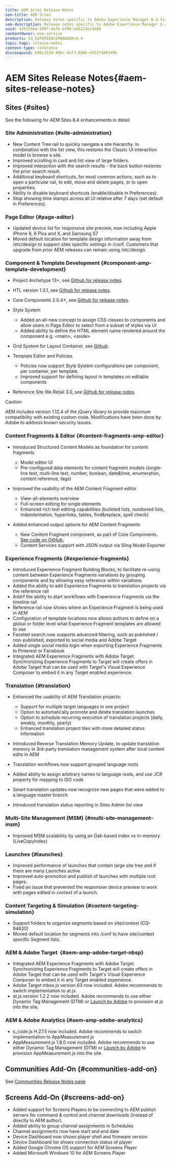 ```yaml
---
title: AEM Sites Release Notes
seo-title: AEM Sites
description: Release notes specific to Adobe Experience Manager 6.4 Sites.
seo-description: Release notes specific to Adobe Experience Manager 6.4 Sites.
uuid: 42637bb4-5997-4afb-bf96-beb1236c3b6b
contentOwner: msm-service
products: SG_EXPERIENCEMANAGER/6.4
topic-tags: release-notes
content-type: reference
discoiquuid: b99c2534-406c-4ef3-898b-e552f4807496
---
```


# AEM Sites Release Notes{#aem-sites-release-notes}

## Sites {#sites}

See the following for AEM Sites 6.4 enhancements in detail:

### Site Administration {#site-administration}

* New Content Tree rail to quickly navigate a site hierarchy. In combination with the list view, this restores the Classic UI interaction model to browse a site.
* Improved scrolling in card and list view of large folders. 
* Improved interaction with the search results - the back button restores the prior search result.
* Additional keyboard shortcuts, for most common actions, such as to open a particular rail, to edit, move and delete pages, or to open properties.
* Ability to disable keyboard shortcuts (enable/disable in Preferences). 
* Stop showing time stamps across all UI relative after 7 days (set default in Preferences).

### Page Editor {#page-editor}

* Updated device list for responsive site preview, now including Apple iPhone 8, 8 Plus and X, and Samsung S7
* Moved default location for template design information away from /etc/design to support sites specific settings in /conf. Customers that upgrade from prior AEM releases can remain using /etc/design.

### Component &amp; Template Development {#component-amp-template-development}

* Project Archetype 13+, see [Github for release notes](https://github.com/Adobe-Marketing-Cloud/aem-project-archetype/releases).
* HTL version 1.3.1, see [Github for release notes](https://github.com/Adobe-Marketing-Cloud/htl-spec/releases/tag/1.3.1).
* Core Components 2.0.4+, see [Github for release notes](https://github.com/Adobe-Marketing-Cloud/aem-core-wcm-components/releases).
* Style System

    * Added an all-new concept to assign CSS classes to components and allow users in Page Editor to select from a subset of styles via UI
    * Added ability to define the HTML element name rendered around the component e.g. &lt;main&gt;, &lt;aside&gt;

* Grid System for Layout Container, see [Github](https://github.com/Adobe-Marketing-Cloud/aem-responsivegrid).
* Template Editor and Policies

    * Policies now support Style System configurations per component, per container, per template.  
    * Improved support for defining layout in templates on editable components

* Reference Site We.Retail 3.0, see [Github for release notes](https://github.com/Adobe-Marketing-Cloud/aem-sample-we-retail/releases).

>[!CAUTION]
>
>AEM includes version 1.12.4 of the jQuery library to provide maximum compatibility with existing custom code. Modifications have been done by Adobe to address known security issues.

### Content Fragments &amp; Editor {#content-fragments-amp-editor}

* Introduced Structured Content Models as foundation for content fragments

    * Model editor UI
    * Pre-configured data elements for content fragment models (single-line text, multi-line text, number, boolean, date&time, enumeration, content reference, tags)

* Improved the usability of the AEM Content Fragment editor

    * View-all-elements overview
    * Full-screen editing for single elements
    * Enhanced rich text editing capabilities (bulleted lists, numbered lists, indendentation, hyperlinks, tables, find&replace, spell check)

* Added enhanced output options for AEM Content Fragments

    * New Content Fragment component, as part of Core Components. [See code on GitHub.](https://github.com/Adobe-Marketing-Cloud/aem-core-wcm-components/tree/master/extension/contentfragment/content/src/content/jcr_root/apps/core/wcm/extension/components/contentfragment/v1/contentfragment)
    * Content Services support with JSON output via Sling Model Exporter

### Experience Fragments {#experience-fragments}

* Introduced Experience Fragment Building Blocks, to facilitate re-using content between Experience Fragments variations by grouping components and by allowing easy reference within variations.
* Added the ability to add Experience Fragments to translation projects via the reference rail
* Addrf the ability to start workflows with Experience Fragments via the timeline rail
* Reference rail now shows where an Experience Fragment is being used in AEM   
* Configuration of template locations now allows authors to define on a global or folder level what Experience Fragment templates are allowed to use
* Faceted search now supports advanced filtering, such as published / non-published, exported to social media and Adobe Target
* Added single social media login when exporting Experience Fragments to Pinterest or Facebook
* Integrated AEM Experience Fragments with Adobe Target. Synchronizing Experience Fragments to Target will create offers in Adobe Target that can be used with Target's Visual Experience Composer to embed it in any Target enabled experience.

### Translation {#translation}

* Enhanced the usability of AEM Translation projects:

    * Support for multiple target languages in one project
    * Option to automatically promote and delete translation launches
    * Option to schedule recurring execution of translation projects (daily, weekly, monthly, yearly)
    * Enhanced translation project tiles with more detailed status information

* Introduced Reverse Translation Memory Update, to update translation memory in 3rd-party translation management system after local content edits in AEM
* Translation workflows now support grouped language roots
* Added ability to assign arbitrary names to language roots, and use JCR property for mapping to ISO code
* Smart translation updates now recognize new pages that were added to a language master branch 
* Introduced translation status reporting in Sites Admin list view

### Multi-Site Management (MSM) {#multi-site-management-msm}

* Improved MSM scalability by using an Oak-based index vs in-memory (LiveCopyIndex)

### Launches {#launches}

* Improved performance of launches that contain large site tree and if there are many Launches active
* Improved auto-promotion and publish of launches with multiple root pages.
* Fixed an issue that prevented the responsive device preview to work with pages edited in context of a launch.

### Content Targeting & Simulation {#content-targeting-simulation}

* Support folders to organize segments based on site/context (CQ-94620)
* Moved default location for segments into /conf to have site/context specific Segment lists.

### AEM &amp; Adobe Target&nbsp; {#aem-amp-adobe-target-nbsp}

* Integrated AEM Experience Fragments with Adobe Target. Synchronizing Experience Fragments to Target will create offers in Adobe Target that can be used with Target's Visual Experience Composer to embed it in any Target enabled experience.
* Adobe Target mbox.js version 63 now included. Adobe recommends to switch implementation to at.js.
* at.js version 1.2.2 now included. Adobe recommends to use either Dynamic Tag Management (DTM) or [Launch by Adobe](https://www.adobe.com/enterprise/cloud-platform/launch.html) to provision at.js into the site.

### AEM &amp; Adobe Analytics {#aem-amp-adobe-analytics}

* s_code.js H.27.5 now included. Adobe recommends to switch implementation to AppMeasurement.js
* AppMeasurement.js 1.8.0 now included. Adobe recommends to use either Dynamic Tag Management (DTM) or [Launch by Adobe](https://www.adobe.com/enterprise/cloud-platform/launch.html) to provision AppMeasurement.js into the site.

## Communities Add-On {#communities-add-on}

See [Communities Release Notes page](../release-notes/communities-release-notes.md)

## Screens Add-On {#screens-add-on}

* Added support for Screens Players to be connecting to AEM publish servers for command & control and channel downloads (instead of directly to AEM author).
* Added ability to group channel assignments in Schedules
* Channel assignments now have start and end date
* Device Dashboard now shows player shell and firmware version
* Device Dashboard list shows connection status of player
* Added Google Chrome OS support for AEM Screens Player 
* Added Microsoft Windows 10 for AEM Screens Player

